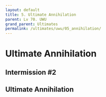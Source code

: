```yaml
---
layout: default
title: 5. Ultimate Annihilation
parent: Lv 70. UWU
grand_parent: Ultimates
permalink: /ultimates/uwu/05_annihilation/
---
```


# Ultimate Annihilation

## Intermission #2

## Ultimate Annihilation
